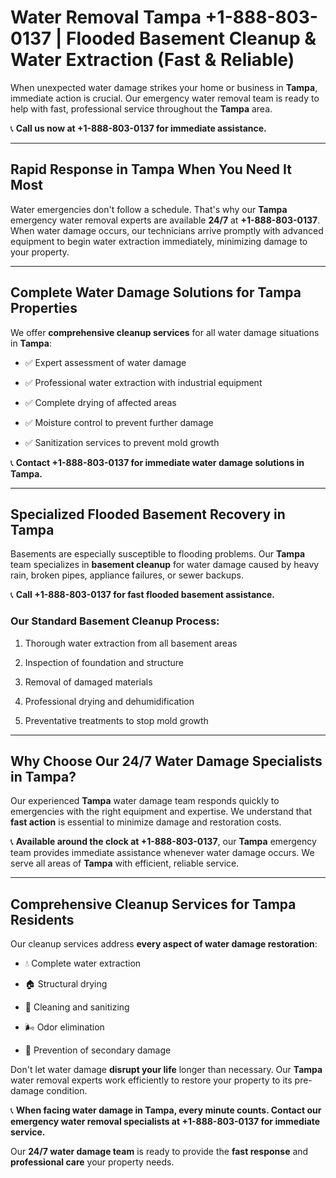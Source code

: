 # Water Removal Tampa +1-888-803-0137 | Flooded Basement Cleanup & Water Extraction (Fast & Reliable)

When unexpected water damage strikes your home or business in **Tampa**, immediate action is crucial. Our emergency water removal team is ready to help with fast, professional service throughout the **Tampa** area. 

📞 **Call us now at +1-888-803-0137 for immediate assistance.**

---

## Rapid Response in Tampa When You Need It Most

Water emergencies don't follow a schedule. That's why our **Tampa** emergency water removal experts are available **24/7** at **+1-888-803-0137**. When water damage occurs, our technicians arrive promptly with advanced equipment to begin water extraction immediately, minimizing damage to your property.

---

## Complete Water Damage Solutions for Tampa Properties

We offer **comprehensive cleanup services** for all water damage situations in **Tampa**:

- ✅ Expert assessment of water damage  
- ✅ Professional water extraction with industrial equipment  
- ✅ Complete drying of affected areas  
- ✅ Moisture control to prevent further damage  
- ✅ Sanitization services to prevent mold growth  

📞 **Contact +1-888-803-0137 for immediate water damage solutions in Tampa.**

---

## Specialized Flooded Basement Recovery in Tampa

Basements are especially susceptible to flooding problems. Our **Tampa** team specializes in **basement cleanup** for water damage caused by heavy rain, broken pipes, appliance failures, or sewer backups. 

📞 **Call +1-888-803-0137 for fast flooded basement assistance.**

### Our Standard Basement Cleanup Process:
1. Thorough water extraction from all basement areas  
2. Inspection of foundation and structure  
3. Removal of damaged materials  
4. Professional drying and dehumidification  
5. Preventative treatments to stop mold growth  

---

## Why Choose Our 24/7 Water Damage Specialists in Tampa?

Our experienced **Tampa** water damage team responds quickly to emergencies with the right equipment and expertise. We understand that **fast action** is essential to minimize damage and restoration costs.

📞 **Available around the clock at +1-888-803-0137**, our **Tampa** emergency team provides immediate assistance whenever water damage occurs. We serve all areas of **Tampa** with efficient, reliable service.

---

## Comprehensive Cleanup Services for Tampa Residents

Our cleanup services address **every aspect of water damage restoration**:

- 💧 Complete water extraction  
- 🏠 Structural drying  
- 🧼 Cleaning and sanitizing  
- 🌬️ Odor elimination  
- 🚫 Prevention of secondary damage  

Don't let water damage **disrupt your life** longer than necessary. Our **Tampa** water removal experts work efficiently to restore your property to its pre-damage condition.

📞 **When facing water damage in Tampa, every minute counts. Contact our emergency water removal specialists at +1-888-803-0137 for immediate service.**

Our **24/7 water damage team** is ready to provide the **fast response** and **professional care** your property needs.